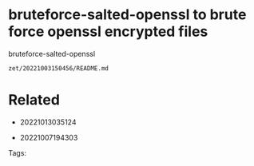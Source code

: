 # bruteforce-salted-openssl to brute force openssl encrypted files
bruteforce-salted-openssl

` zet/20221003150456/README.md `

# Related

- 20221013035124

- 20221007194303


Tags:

    
